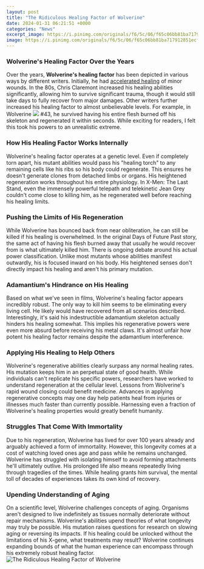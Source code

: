 ```yaml
---
layout: post
title: "The Ridiculous Healing Factor of Wolverine"
date: 2024-01-31 06:21:51 +0000
categories: "News"
excerpt_image: https://i.pinimg.com/originals/f6/5c/06/f65c06bb81ba717912851ecf51383b93.jpg
image: https://i.pinimg.com/originals/f6/5c/06/f65c06bb81ba717912851ecf51383b93.jpg
---
```


### Wolverine's Healing Factor Over the Years
Over the years, **Wolverine's healing factor** has been depicted in various ways by different writers. Initially, he had [accelerated healing](https://store.fi.io.vn/collection/abril) of minor wounds. In the 80s, Chris Claremont increased his healing abilities significantly, allowing him to survive significant trauma, though it would still take days to fully recover from major damages. 
Other writers further increased his healing factor to almost unbelievable levels. For example, in Wolverine 
![](https://static0.cbrimages.com/wordpress/wp-content/uploads/2018/11/wolverine-1.jpg)
#43, he survived having his entire flesh burned off his skeleton and regenerated it within seconds. While exciting for readers, I felt this took his powers to an unrealistic extreme. 
### How His Healing Factor Works Internally  
Wolverine's healing factor operates at a genetic level. Even if completely torn apart, his mutant abilities would pass his "healing torch" to any remaining cells like his ribs so his body could regenerate. This ensures he doesn't generate clones from detached limbs or organs.
His heightened regeneration works throughout his entire physiology. In X-Men: The Last Stand, even the immensely powerful telepath and telekinetic Jean Grey couldn't come close to killing him, as he regenerated well before reaching his healing limits.
### Pushing the Limits of His Regeneration
While Wolverine has bounced back from near obliteration, he can still be killed if his healing is overwhelmed. In the original Days of Future Past story, the same act of having his flesh burned away that usually he would recover from is what ultimately killed him. 
There is ongoing debate around his actual power classification. Unlike most mutants whose abilities manifest outwardly, his is focused inward on his body. His heightened senses don't directly impact his healing and aren't his primary mutation.
### Adamantium's Hindrance on His Healing  
Based on what we've seen in films, Wolverine's healing factor appears incredibly robust. The only way to kill him seems to be eliminating every living cell. He likely would have recovered from all scenarios described. 
Interestingly, it's said his indestructible adamantium skeleton actually hinders his healing somewhat. This implies his regenerative powers were even more absurd before receiving his metal claws. It's almost unfair how potent his healing factor remains despite the adamantium interference.
### Applying His Healing to Help Others
Wolverine's regenerative abilities clearly surpass any normal healing rates. His mutation keeps him in an perpetual state of good health. While individuals can't replicate his specific powers, researchers have worked to understand regeneration at the cellular level. 
Lessons from Wolverine's rapid wound closing could benefit medicine. Advances in applying regenerative concepts may one day help patients heal from injuries or illnesses much faster than currently possible. Harnessing even a fraction of Wolverine's healing properties would greatly benefit humanity.
### Struggles That Come With Immortality  
Due to his regeneration, Wolverine has lived for over 100 years already and arguably achieved a form of immortality. However, this longevity comes at a cost of watching loved ones age and pass while he remains unchanged. 
Wolverine has struggled with isolating himself to avoid forming attachments he'll ultimately outlive. His prolonged life also means repeatedly living through tragedies of the times. While healing grants him survival, the mental toll of decades of experiences takes its own kind of recovery.
### Upending Understanding of Aging
On a scientific level, Wolverine challenges concepts of aging. Organisms aren't designed to live indefinitely as tissues normally deteriorate without repair mechanisms. Wolverine's abilities upend theories of what longevity may truly be possible.
His mutation raises questions for research on slowing aging or reversing its impacts. If his healing could be unlocked without the limitations of his X-gene, what treatments may result? Wolverine continues expanding bounds of what the human experience can encompass through his extremely robust healing factor.
![The Ridiculous Healing Factor of Wolverine](https://i.pinimg.com/originals/f6/5c/06/f65c06bb81ba717912851ecf51383b93.jpg)